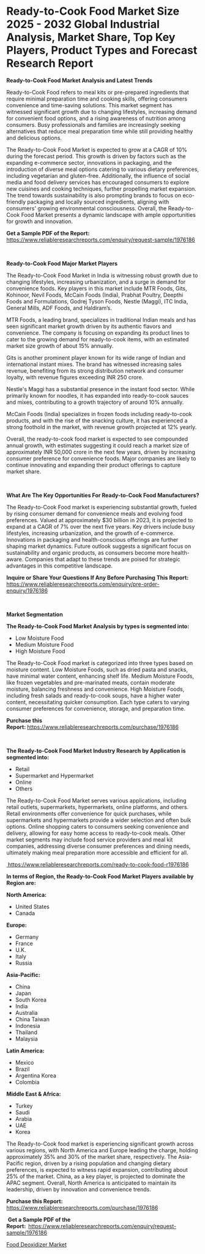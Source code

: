 <p><h1>Ready-to-Cook Food Market Size 2025 - 2032 Global Industrial Analysis, Market Share, Top Key Players, Product Types and Forecast Research Report</h1></p><p><strong>Ready-to-Cook Food Market Analysis and Latest Trends</strong></p>
<p><p>Ready-to-Cook Food refers to meal kits or pre-prepared ingredients that require minimal preparation time and cooking skills, offering consumers convenience and time-saving solutions. This market segment has witnessed significant growth due to changing lifestyles, increasing demand for convenient food options, and a rising awareness of nutrition among consumers. Busy professionals and families are increasingly seeking alternatives that reduce meal preparation time while still providing healthy and delicious options.</p><p>The Ready-to-Cook Food Market is expected to grow at a CAGR of 10% during the forecast period. This growth is driven by factors such as the expanding e-commerce sector, innovations in packaging, and the introduction of diverse meal options catering to various dietary preferences, including vegetarian and gluten-free. Additionally, the influence of social media and food delivery services has encouraged consumers to explore new cuisines and cooking techniques, further propelling market expansion. The trend towards sustainability is also prompting brands to focus on eco-friendly packaging and locally sourced ingredients, aligning with consumers' growing environmental consciousness. Overall, the Ready-to-Cook Food Market presents a dynamic landscape with ample opportunities for growth and innovation.</p></p>
<p><strong>Get a Sample PDF of the Report:&nbsp;</strong> <a href="https://www.reliableresearchreports.com/enquiry/request-sample/1976186?utm_campaign=3105&utm_medium=2&utm_source=Github&utm_content=ia&utm_term=07042025&utm_id=ready-to-cook-food">https://www.reliableresearchreports.com/enquiry/request-sample/1976186</a></p>
<p>&nbsp;</p>
<p><strong>Ready-to-Cook Food Major Market Players</strong></p>
<p><p>The Ready-to-Cook Food Market in India is witnessing robust growth due to changing lifestyles, increasing urbanization, and a surge in demand for convenience foods. Key players in this market include MTR Foods, Gits, Kohinoor, Nevil Foods, McCain Foods (India), Prabhat Poultry, Deepthi Foods and Formulations, Godrej Tyson Foods, Nestle (Maggi), ITC India, General Mills, ADF Foods, and Haldiram’s.</p><p>MTR Foods, a leading brand, specializes in traditional Indian meals and has seen significant market growth driven by its authentic flavors and convenience. The company is focusing on expanding its product lines to cater to the growing demand for ready-to-cook items, with an estimated market size growth of about 15% annually.</p><p>Gits is another prominent player known for its wide range of Indian and international instant mixes. The brand has witnessed increasing sales revenue, benefiting from its strong distribution network and consumer loyalty, with revenue figures exceeding INR 250 crore.</p><p>Nestle's Maggi has a substantial presence in the instant food sector. While primarily known for noodles, it has expanded into ready-to-cook sauces and mixes, contributing to a growth trajectory of around 10% annually.</p><p>McCain Foods (India) specializes in frozen foods including ready-to-cook products, and with the rise of the snacking culture, it has experienced a strong foothold in the market, with revenue growth projected at 12% yearly.</p><p>Overall, the ready-to-cook food market is expected to see compounded annual growth, with estimates suggesting it could reach a market size of approximately INR 50,000 crore in the next few years, driven by increasing consumer preference for convenience foods. Major companies are likely to continue innovating and expanding their product offerings to capture market share.</p></p>
<p>&nbsp;</p>
<p><strong>What Are The Key Opportunities For Ready-to-Cook Food Manufacturers?</strong></p>
<p><p>The Ready-to-Cook Food market is experiencing substantial growth, fueled by rising consumer demand for convenience meals and evolving food preferences. Valued at approximately $30 billion in 2023, it is projected to expand at a CAGR of 7% over the next five years. Key drivers include busy lifestyles, increasing urbanization, and the growth of e-commerce. Innovations in packaging and health-conscious offerings are further shaping market dynamics. Future outlook suggests a significant focus on sustainability and organic products, as consumers become more health-aware. Companies that adapt to these trends are poised for strategic advantages in this competitive landscape.</p></p>
<p><strong>Inquire or Share Your Questions If Any Before Purchasing This Report:</strong> <a href="https://www.reliableresearchreports.com/enquiry/pre-order-enquiry/1976186?utm_campaign=3105&utm_medium=2&utm_source=Github&utm_content=ia&utm_term=07042025&utm_id=ready-to-cook-food">https://www.reliableresearchreports.com/enquiry/pre-order-enquiry/1976186</a></p>
<p>&nbsp;</p>
<p><strong>Market Segmentation</strong></p>
<p><strong>The Ready-to-Cook Food Market Analysis by types is segmented into:</strong></p>
<p><ul><li>Low Moisture Food</li><li>Medium Moisture Food</li><li>High Moisture Food</li></ul></p>
<p><p>The Ready-to-Cook Food market is categorized into three types based on moisture content. Low Moisture Foods, such as dried pasta and snacks, have minimal water content, enhancing shelf life. Medium Moisture Foods, like frozen vegetables and pre-marinated meats, contain moderate moisture, balancing freshness and convenience. High Moisture Foods, including fresh salads and ready-to-cook soups, have a higher water content, necessitating quicker consumption. Each type caters to varying consumer preferences for convenience, storage, and preparation time.</p></p>
<p><strong>Purchase this Report:&nbsp;</strong><a href="https://www.reliableresearchreports.com/purchase/1976186?utm_campaign=3105&utm_medium=2&utm_source=Github&utm_content=ia&utm_term=07042025&utm_id=ready-to-cook-food">https://www.reliableresearchreports.com/purchase/1976186</a></p>
<p>&nbsp;</p>
<p><strong>The Ready-to-Cook Food Market Industry Research by Application is segmented into:</strong></p>
<p><ul><li>Retail</li><li>Supermarket and Hypermarket</li><li>Online</li><li>Others</li></ul></p>
<p><p>The Ready-to-Cook Food Market serves various applications, including retail outlets, supermarkets, hypermarkets, online platforms, and others. Retail environments offer convenience for quick purchases, while supermarkets and hypermarkets provide a wider selection and often bulk options. Online shopping caters to consumers seeking convenience and delivery, allowing for easy home access to ready-to-cook meals. Other market segments may include food service providers and meal kit companies, addressing diverse consumer preferences and dining needs, ultimately making meal preparation more accessible and efficient for all.</p></p>
<p><a href="https://www.reliableresearchreports.com/ready-to-cook-food-r1976186?utm_campaign=3105&utm_medium=2&utm_source=Github&utm_content=ia&utm_term=07042025&utm_id=ready-to-cook-food">&nbsp;https://www.reliableresearchreports.com/ready-to-cook-food-r1976186</a></p>
<p><strong>In terms of Region, the Ready-to-Cook Food Market Players available by Region are:</strong></p>
<p>
    <p> <strong> North America: </strong>
        <ul>
            <li>United States</li>
            <li>Canada</li>
        </ul>
        </p> 
    <p> <strong> Europe: </strong>
        <ul>
            <li>Germany</li>
            <li>France</li>
            <li>U.K.</li>
            <li>Italy</li>
            <li>Russia</li>
        </ul>
        </p> 
    <p> <strong> Asia-Pacific: </strong>
        <ul>
            <li>China</li>
            <li>Japan</li>
            <li>South Korea</li>
            <li>India</li>
            <li>Australia</li>
            <li>China Taiwan</li>
            <li>Indonesia</li>
            <li>Thailand</li>
            <li>Malaysia</li>
        </ul>
        </p> 
    <p> <strong> Latin America: </strong>
        <ul>
            <li>Mexico</li>
            <li>Brazil</li>
            <li>Argentina Korea</li>
            <li>Colombia</li>
        </ul>
        </p> 
    <p> <strong> Middle East & Africa: </strong>
        <ul>
            <li>Turkey</li>
            <li>Saudi</li>
            <li>Arabia</li>
            <li>UAE</li>
            <li>Korea</li>
        </ul>
    </p>
    </p>
<p><p>The Ready-to-Cook food market is experiencing significant growth across various regions, with North America and Europe leading the charge, holding approximately 35% and 30% of the market share, respectively. The Asia-Pacific region, driven by a rising population and changing dietary preferences, is expected to witness rapid expansion, contributing about 25% of the market. China, as a key player, is projected to dominate the APAC segment. Overall, North America is anticipated to maintain its leadership, driven by innovation and convenience trends.</p></p>
<p><strong>Purchase this Report: </strong><a href="https://www.reliableresearchreports.com/purchase/1976186?utm_campaign=3105&utm_medium=2&utm_source=Github&utm_content=ia&utm_term=07042025&utm_id=ready-to-cook-food">https://www.reliableresearchreports.com/purchase/1976186</a></p>
<p>&nbsp;<strong>Get a Sample PDF of the Report:&nbsp;&nbsp;</strong><a href="https://www.reliableresearchreports.com/enquiry/request-sample/1976186?utm_campaign=3105&utm_medium=2&utm_source=Github&utm_content=ia&utm_term=07042025&utm_id=ready-to-cook-food">https://www.reliableresearchreports.com/enquiry/request-sample/1976186</a></p>
<p><strong></strong></p>
<p><p><a href="https://github.com/micbotam/Market-Research-Report-List-1/blob/main/food-deoxidizer-market.md?utm_campaign=3105&utm_medium=2&utm_source=Github&utm_content=ia&utm_term=07042025&utm_id=ready-to-cook-food">Food Deoxidizer Market</a></p></p>